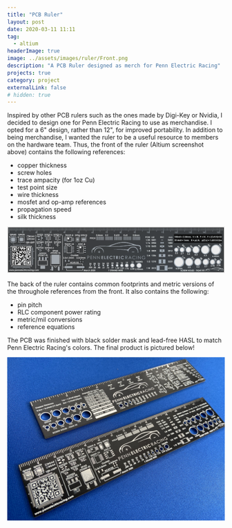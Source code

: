 ```yaml
---
title: "PCB Ruler"
layout: post
date: 2020-03-11 11:11
tag:
  - altium
headerImage: true
image: ../assets/images/ruler/Front.png
description: "A PCB Ruler designed as merch for Penn Electric Racing"
projects: true
category: project
externalLink: false
# hidden: true
---
```


Inspired by other PCB rulers such as the ones made by Digi-Key or Nvidia,
I decided to design one for Penn Electric Racing to use as merchandise.
I opted for a 6" design, rather than 12", for improved portability.
In addition to being merchandise, I wanted the ruler to be a useful
resource to members on the hardware team. Thus, the front of the ruler
(Altium screenshot above) contains the following references:
- copper thickness
- screw holes
- trace ampacity (for 1oz Cu)
- test point size
- wire thickness
- mosfet and op-amp references
- propagation speed
- silk thickness

![Back of Ruler](../assets/images/ruler/Back.png)

The back of the ruler contains common footprints and metric versions of
the throughole references from the front. It also contains the following:
- pin pitch
- RLC component power rating
- metric/mil conversions
- reference equations

The PCB was finished with black solder mask and lead-free HASL to
match Penn Electric Racing's colors. The final product is pictured below!

![Ruler](../assets/images/ruler/Picture.jpg "End Result")
